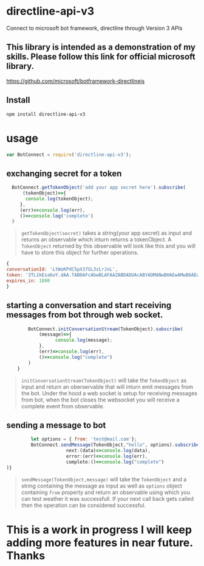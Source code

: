 # directline-api-v3
Connect to microsoft bot framework, directline through Version 3 APIs
## This library is intended as a demonstration of my skills. Please follow this link for official microsoft library.
https://github.com/microsoft/botframework-directlinejs
## Install
```
npm install directline-api-v3

```
# usage
```javascript
var BotConnect = require('directline-api-v3');
```
## exchanging secret for a token
```javascript
  BotConnect.getTokenObject('add your app secret here').subscribe(
      (tokenObject)=>{
       console.log(tokenObject);
     },
     (err)=>console.log(err),
     ()=>console.log('complete')
  )
  ```
  >`getTokenObject(secret)` takes a string(your app secret) as input and returns an observable which inturn returns a tokenObject.
  A `TokenObject` returned by this observable will look like this and you will have to store this object for further operations.
  
  ```javascript
{ 
  conversationId: 'LtWoKPdC5pX37GL3zLrJnL',
  token: '3TL1kEsa6oY.dAA.TAB0AFcAbwBLAFAAZABDADUAcABYADMANwBHAEwAMwB6AEwAcgBKAG4ATAA.c93vfLV60gE.B8BJw8P6s60.O-8VJVii9WRlu0XrviYzwFES1ZG9ZhGld2QVa7OHSVo',
  expires_in: 1800 
  }
  ```
## starting a conversation and start receiving messages from bot through web socket.
```javascript
        BotConnect.initConversationStream(TokenObject).subscribe(
            (message)=>{
                  console.log(message);
            },
            (err)=>console.log(err),
            ()=>console.log("complete")
        )
    }
```
> `initConversationStream(TokenObject)` will take the `TokenObject` as input and return an oberservable that will inturn emit messages from the bot. Under the hood a web socket is setup for receiving messages from bot, when the bot closes the websocket you will receive a complete event from observable.
## sending a message to bot
```javascript
         let options = { from: 'test@mail.com'};
         BotConnect.sendMessage(TokenObject,"hello", options).subscribe(
                      next:(data)=>console.log(data),
                      error:(err)=>console.log(err),
                      complete:()=>console.log("complete")
)}
```
> `sendMessage(TokenObject,message)` will take the `TokenObject` and a string containing the message as input as well as `options` object containing `from` property  and return an observable using which you can test weather it was successfull. If your next call back gets called then the operation can be considered successful.
# This is a work in progress I will keep adding more features in near future. Thanks
